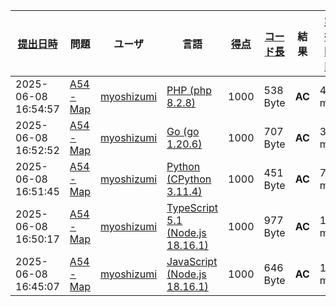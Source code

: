 | [提出日時](https://atcoder.jp/contests/tessoku-book/submissions/me?desc=true&orderBy=created) | 問題 | ユーザ | 言語 | [得点](https://atcoder.jp/contests/tessoku-book/submissions/me?desc=true&orderBy=score) | [コード長](https://atcoder.jp/contests/tessoku-book/submissions/me?orderBy=source_length) | 結果 | [実行時間](https://atcoder.jp/contests/tessoku-book/submissions/me?orderBy=time_consumption) | [メモリ](https://atcoder.jp/contests/tessoku-book/submissions/me?orderBy=memory_consumption) |  |
| --- | --- | --- | --- | --- | --- | --- | --- | --- | --- |
| 2025-06-08 16:54:57 | [A54 - Map](https://atcoder.jp/contests/tessoku-book/tasks/tessoku_book_bb) | [myoshizumi](https://atcoder.jp/users/myoshizumi) | [PHP (php 8.2.8)](https://atcoder.jp/contests/tessoku-book/submissions/me?f.Language=5016) | 1000 | 538 Byte | **AC** | 42 ms | 28672 KiB | [詳細](https://atcoder.jp/contests/tessoku-book/submissions/66601834) |
| 2025-06-08 16:52:52 | [A54 - Map](https://atcoder.jp/contests/tessoku-book/tasks/tessoku_book_bb) | [myoshizumi](https://atcoder.jp/users/myoshizumi) | [Go (go 1.20.6)](https://atcoder.jp/contests/tessoku-book/submissions/me?f.Language=5002) | 1000 | 707 Byte | **AC** | 34 ms | 14560 KiB | [詳細](https://atcoder.jp/contests/tessoku-book/submissions/66601784) |
| 2025-06-08 16:51:45 | [A54 - Map](https://atcoder.jp/contests/tessoku-book/tasks/tessoku_book_bb) | [myoshizumi](https://atcoder.jp/users/myoshizumi) | [Python (CPython 3.11.4)](https://atcoder.jp/contests/tessoku-book/submissions/me?f.Language=5055) | 1000 | 451 Byte | **AC** | 70 ms | 20372 KiB | [詳細](https://atcoder.jp/contests/tessoku-book/submissions/66601760) |
| 2025-06-08 16:50:17 | [A54 - Map](https://atcoder.jp/contests/tessoku-book/tasks/tessoku_book_bb) | [myoshizumi](https://atcoder.jp/users/myoshizumi) | [TypeScript 5.1 (Node.js 18.16.1)](https://atcoder.jp/contests/tessoku-book/submissions/me?f.Language=5058) | 1000 | 977 Byte | **AC** | 120 ms | 72104 KiB | [詳細](https://atcoder.jp/contests/tessoku-book/submissions/66601718) |
| 2025-06-08 16:45:07 | [A54 - Map](https://atcoder.jp/contests/tessoku-book/tasks/tessoku_book_bb) | [myoshizumi](https://atcoder.jp/users/myoshizumi) | [JavaScript (Node.js 18.16.1)](https://atcoder.jp/contests/tessoku-book/submissions/me?f.Language=5009) | 1000 | 646 Byte | **AC** | 148 ms | 71908 KiB | [詳細](https://atcoder.jp/contests/tessoku-book/submissions/66601587) |
